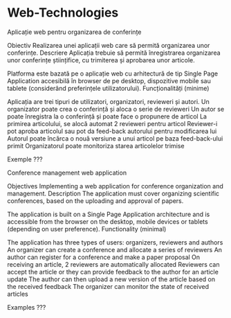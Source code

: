 # Web-Technologies
Aplicație web pentru organizarea de conferințe

Obiectiv
Realizarea unei aplicații web care să permită organizarea unor conferințe.
Descriere
Aplicația trebuie să permită înregistrarea organizarea unor conferințe științifice, cu trimiterea și aprobarea unor articole.

Platforma este bazată pe o aplicație web cu arhitectură de tip Single Page Application accesibilă în browser de pe desktop, dispozitive mobile sau tablete (considerând preferințele utilizatorului).
Funcționalități (minime)

Aplicația are trei tipuri de utilizatori, organizatori, revieweri și autori.
Un organizator poate crea o conferință și aloca o serie de revieweri
Un autor se poate înregistra la o conferință și poate face o propunere de articol
La primirea articolului, se alocă automat 2 revieweri pentru articol
Reviewer-i pot aproba articolul sau pot da feed-back autorului pentru modificarea lui
Autorul poate încărca o nouă versiune a unui articol pe baza feed-back-ului primit
Organizatorul poate monitoriza starea articolelor trimise

Exemple
???

Conference management web application

Objectives
Implementing a web application for conference organization and management.
Description
The application must cover organizing scientific conferences, based on the uploading and approval of papers.

The application is built on a Single Page Application architecture and is accessible from the browser on the desktop, mobile devices or tablets (depending on user preference).
Functionality (minimal)

The application has three types of users:  organizers, reviewers and authors
An organizer can create a conference and allocate a series of reviewers
An author can register for a conference and make a paper proposal
On receiving an article, 2 reviewers are automatically allocated
Reviewers can accept the article or they can provide feedback to the author for an article update
The author can then upload a new version of the article based on the received feedback
The organizer can monitor the state of received articles

Examples
???

